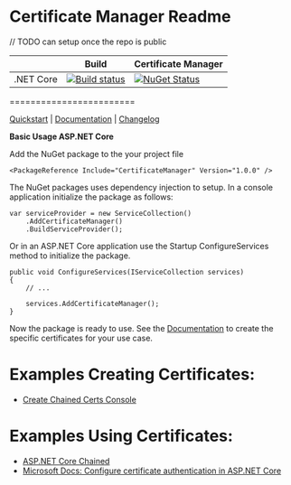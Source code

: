 # Certificate Manager Readme

// TODO can setup once the repo is public 

|                           | Build                                                                                                                                                       | Certificate Manager                                                                                                                                |
| ------------------------- | ------------------------------------------------------------------------------------------------------------------------------------------------------------ | ----------------------------------------------------------------------------------------------------------------------------------------------------------- |
| .NET Core                 | [![Build status](https://ci.appveyor.com/api/projects/status/gyychgc7l5g4g5lb?svg=true)](https://ci.appveyor.com/project/damienbod/aspnet5localization)      | [![NuGet Status](http://img.shields.io/nuget/v/Localization.SqlLocalizer.svg?style=flat-square)](https://www.nuget.org/packages/Localization.SqlLocalizer/) |


========================

[Quickstart](https://github.com/damienbod/AspNetCoreCertificates/tree/master/src/CreateChainedCertsConsoleDemo) | [Documentation](https://github.com/damienbod/AspNetCoreCertificates/blob/master/Documentation.md) | [Changelog](https://github.com/damienbod/AspNetCoreCertificates/blob/master/CHANGELOG.md)

<strong>Basic Usage ASP.NET Core</strong>

Add the NuGet package to the your project file

```
<PackageReference Include="CertificateManager" Version="1.0.0" />
```

The NuGet packages uses dependency injection to setup. In a console application initialize the package as follows:
```
var serviceProvider = new ServiceCollection()
    .AddCertificateManager()
    .BuildServiceProvider();

```

Or in an ASP.NET Core application use the Startup ConfigureServices method to initialize the package.

```
public void ConfigureServices(IServiceCollection services)
{
    // ...

    services.AddCertificateManager();
}
```

Now the package is ready to use. See the [Documentation](https://github.com/damienbod/AspNetCoreCertificates/blob/master/Documentation.md)  to create the specific certificates for your use case.



# Examples Creating Certificates:

<ul>
    <li><a href="https://github.com/damienbod/AspNetCoreCertificates/tree/master/src/CreateChainedCertsConsoleDemo">Create Chained Certs Console</a></li></ul>

# Examples Using Certificates:

<ul>
    <li><a href="https://github.com/damienbod/AspNetCoreCertificates/tree/master/examplesUsingCertificateAuthentication/AspNetCoreChained">ASP.NET Core Chained</a></li>
    <li><a href="https://docs.microsoft.com/en-us/aspnet/core/security/authentication/certauth">Microsoft Docs: Configure certificate authentication in ASP.NET Core</a></li>
</ul>


